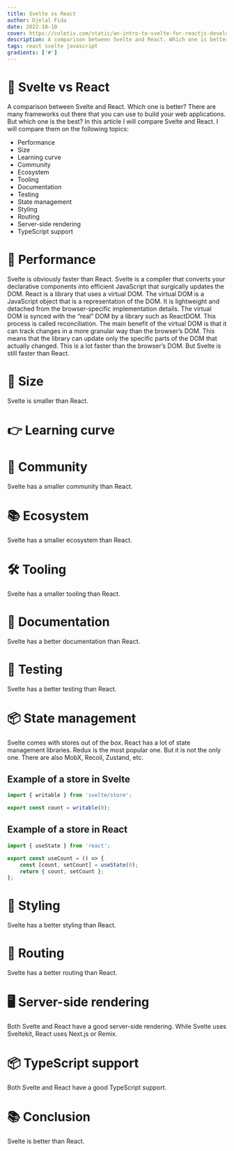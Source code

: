 ```yaml
---
title: Svelte vs React
author: Djelal Fida
date: 2022-10-10
cover: https://coletiv.com/static/an-intro-to-svelte-for-reactjs-developers-20ec309be48d6ac27a55f00bbccb0ccd.png
description: A comparison between Svelte and React. Which one is better?
tags: react svelte javascript
gradients: ['#']
---
```


# 🚀 Svelte vs React

A comparison between Svelte and React. Which one is better?
There are many frameworks out there that you can use to build your web applications. But which one is the best? In this article I will compare Svelte and React. I will compare them on the following topics:

- Performance
- Size
- Learning curve
- Community
- Ecosystem
- Tooling
- Documentation
- Testing
- State management
- Styling
- Routing
- Server-side rendering
- TypeScript support

# 🔭 Performance

Svelte is obviously faster than React. Svelte is a compiler that converts your declarative components into efficient JavaScript that surgically updates the DOM. React is a library that uses a virtual DOM. The virtual DOM is a JavaScript object that is a representation of the DOM. It is lightweight and detached from the browser-specific implementation details. The virtual DOM is synced with the “real” DOM by a library such as ReactDOM. This process is called reconciliation. The main benefit of the virtual DOM is that it can track changes in a more granular way than the browser’s DOM. This means that the library can update only the specific parts of the DOM that actually changed. This is a lot faster than the browser’s DOM. But Svelte is still faster than React.

# 🤯 Size

Svelte is smaller than React.

# 👉 Learning curve

# 📝 Community

Svelte has a smaller community than React.

# 📚 Ecosystem

Svelte has a smaller ecosystem than React.

# 🛠 Tooling

Svelte has a smaller tooling than React.

# 📖 Documentation

Svelte has a better documentation than React.

# 🧪 Testing

Svelte has a better testing than React.

# 📦 State management

Svelte comes with stores out of the box. React has a lot of state management libraries. Redux is the most popular one. But it is not the only one. There are also MobX, Recoil, Zustand, etc.

## Example of a store in Svelte

```js
import { writable } from 'svelte/store';

export const count = writable(0);
```

## Example of a store in React

```js
import { useState } from 'react';

export const useCount = () => {
	const [count, setCount] = useState(0);
	return { count, setCount };
};
```

# 🎨 Styling

Svelte has a better styling than React.

# 🚦 Routing

Svelte has a better routing than React.

# 🖥 Server-side rendering

Both Svelte and React have a good server-side rendering. While Svelte uses Sveltekit, React uses Next.js or Remix.

# 📦 TypeScript support

Both Svelte and React have a good TypeScript support.

# 📚 Conclusion

Svelte is better than React.
